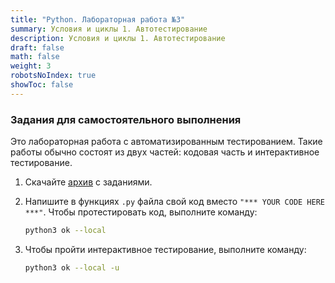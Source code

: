 ```yaml
---
title: "Python. Лабораторная работа №3"
summary: Условия и циклы 1. Автотестирование
description: Условия и циклы 1. Автотестирование
draft: false
math: false
weight: 3
robotsNoIndex: true
showToc: false
---
```

### Задания для самостоятельного выполнения

Это лабораторная работа с автоматизированным тестированием. Такие работы обычно состоят из двух частей:
кодовая часть и интерактивное тестирование.

1. Скачайте [архив](/python/lab03.zip) с заданиями.

2. Напишите в функциях `.py` файла свой код вместо `"*** YOUR CODE HERE ***"`. Чтобы протестировать код, выполните команду:

    ```bash
    python3 ok --local
    ```
3. Чтобы пройти интерактивное тестирование, выполните команду: 

    ```bash
    python3 ok --local -u
    ```

